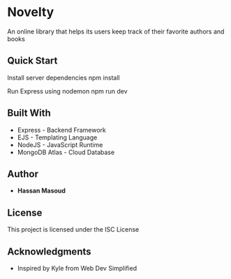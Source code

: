 # Novelty

An online library that helps its users keep track of their favorite authors and books

## Quick Start

Install server dependencies
npm install

Run Express using nodemon
npm run dev

## Built With

* Express - Backend Framework
* EJS - Templating Language
* NodeJS - JavaScript Runtime
* MongoDB Atlas - Cloud Database

## Author

* **Hassan Masoud**

## License

This project is licensed under the ISC License

## Acknowledgments

* Inspired by Kyle from Web Dev Simplified
